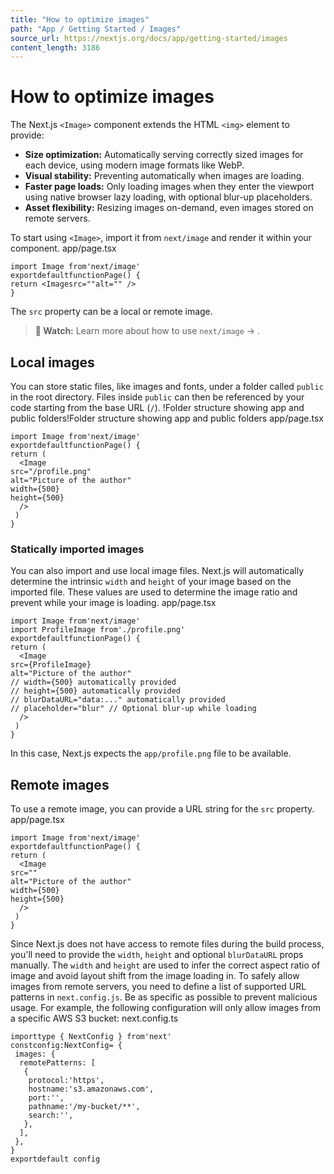 ```yaml
---
title: "How to optimize images"
path: "App / Getting Started / Images"
source_url: https://nextjs.org/docs/app/getting-started/images
content_length: 3186
---
```


# How to optimize images
The Next.js `<Image>` component extends the HTML `<img>` element to provide:
  * **Size optimization:** Automatically serving correctly sized images for each device, using modern image formats like WebP.
  * **Visual stability:** Preventing automatically when images are loading.
  * **Faster page loads:** Only loading images when they enter the viewport using native browser lazy loading, with optional blur-up placeholders.
  * **Asset flexibility:** Resizing images on-demand, even images stored on remote servers.


To start using `<Image>`, import it from `next/image` and render it within your component.
app/page.tsx
```
import Image from'next/image'
exportdefaultfunctionPage() {
return <Imagesrc=""alt="" />
}
```

The `src` property can be a local or remote image.
> **🎥 Watch:** Learn more about how to use `next/image` → .
## Local images
You can store static files, like images and fonts, under a folder called `public` in the root directory. Files inside `public` can then be referenced by your code starting from the base URL (`/`).
!Folder structure showing app and public folders!Folder structure showing app and public folders
app/page.tsx
```
import Image from'next/image'
exportdefaultfunctionPage() {
return (
  <Image
src="/profile.png"
alt="Picture of the author"
width={500}
height={500}
  />
 )
}
```

### Statically imported images
You can also import and use local image files. Next.js will automatically determine the intrinsic `width` and `height` of your image based on the imported file. These values are used to determine the image ratio and prevent while your image is loading.
app/page.tsx
```
import Image from'next/image'
import ProfileImage from'./profile.png'
exportdefaultfunctionPage() {
return (
  <Image
src={ProfileImage}
alt="Picture of the author"
// width={500} automatically provided
// height={500} automatically provided
// blurDataURL="data:..." automatically provided
// placeholder="blur" // Optional blur-up while loading
  />
 )
}
```

In this case, Next.js expects the `app/profile.png` file to be available.
## Remote images
To use a remote image, you can provide a URL string for the `src` property.
app/page.tsx
```
import Image from'next/image'
exportdefaultfunctionPage() {
return (
  <Image
src=""
alt="Picture of the author"
width={500}
height={500}
  />
 )
}
```

Since Next.js does not have access to remote files during the build process, you'll need to provide the `width`, `height` and optional `blurDataURL` props manually. The `width` and `height` are used to infer the correct aspect ratio of image and avoid layout shift from the image loading in.
To safely allow images from remote servers, you need to define a list of supported URL patterns in `next.config.js`. Be as specific as possible to prevent malicious usage. For example, the following configuration will only allow images from a specific AWS S3 bucket:
next.config.ts
```
importtype { NextConfig } from'next'
constconfig:NextConfig= {
 images: {
  remotePatterns: [
   {
    protocol:'https',
    hostname:'s3.amazonaws.com',
    port:'',
    pathname:'/my-bucket/**',
    search:'',
   },
  ],
 },
}
exportdefault config
```

